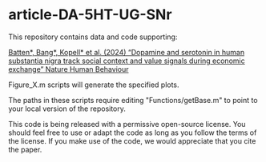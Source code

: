 # article-DA-5HT-UG-SNr

This repository contains data and code supporting:

<a href="https://www.nature.com/articles/s41562-024-01831-w">Batten*, Bang*, Kopell* et al. (2024) “Dopamine and serotonin in human substantia nigra track social context and value signals during economic exchange” Nature Human Behaviour</a>

Figure_X.m scripts will generate the specified plots.

The paths in these scripts require editing "Functions/getBase.m" to point to your local version of the repository.

This code is being released with a permissive open-source license. You should feel free to use or adapt the code as long as you follow the terms of the license. If you make use of the code, we would appreciate that you cite the paper.
